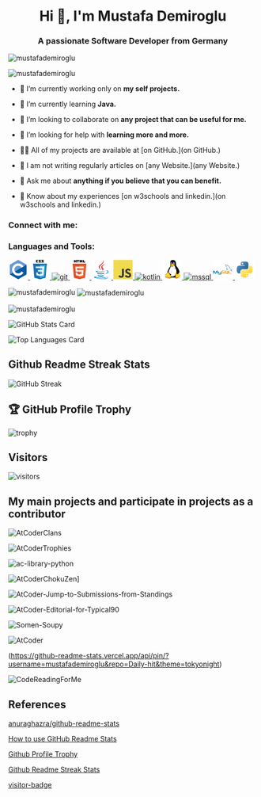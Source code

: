 <h1 align="center">Hi 👋, I'm Mustafa Demiroglu</h1>
<h3 align="center">A passionate Software Developer from Germany</h3>

<p align="left"> <img src="https://komarev.com/ghpvc/?username=mustafademiroglu&label=Profile%20views&color=0e75b6&style=flat" alt="mustafademiroglu" /> </p>

<p align="left"><img src="https://github-profile-trophy.vercel.app/?username=mustafademiroglu" alt="mustafademiroglu" /></a> </p>

- 🔭 I’m currently working only on **my self projects.**

- 🌱 I’m currently learning **Java.**

- 👯 I’m looking to collaborate on **any project that can be useful for me.**

- 🤝 I’m looking for help with **learning more and more.**

- 👨‍💻 All of my projects are available at [on GitHub.](on GitHub.)

- 📝 I am not writing regularly articles on [any Website.](any Website.)

- 💬 Ask me about **anything if you believe that you can benefit.**

- 📄 Know about my experiences [on w3schools and linkedin.](on w3schools and linkedin.)

<h3 align="left">Connect with me:</h3>
<p align="left">
</p>

<h3 align="left">Languages and Tools:</h3>
<p align="left"> <a href="https://www.cprogramming.com/" target="_blank" rel="noreferrer"> <img src="https://raw.githubusercontent.com/devicons/devicon/master/icons/c/c-original.svg" alt="c" width="40" height="40"/> </a> <a href="https://www.w3schools.com/css/" target="_blank" rel="noreferrer"> <img src="https://raw.githubusercontent.com/devicons/devicon/master/icons/css3/css3-original-wordmark.svg" alt="css3" width="40" height="40"/> </a> <a href="https://git-scm.com/" target="_blank" rel="noreferrer"> <img src="https://www.vectorlogo.zone/logos/git-scm/git-scm-icon.svg" alt="git" width="40" height="40"/> </a> <a href="https://www.w3.org/html/" target="_blank" rel="noreferrer"> <img src="https://raw.githubusercontent.com/devicons/devicon/master/icons/html5/html5-original-wordmark.svg" alt="html5" width="40" height="40"/> </a> <a href="https://www.java.com" target="_blank" rel="noreferrer"> <img src="https://raw.githubusercontent.com/devicons/devicon/master/icons/java/java-original.svg" alt="java" width="40" height="40"/> </a> <a href="https://developer.mozilla.org/en-US/docs/Web/JavaScript" target="_blank" rel="noreferrer"> <img src="https://raw.githubusercontent.com/devicons/devicon/master/icons/javascript/javascript-original.svg" alt="javascript" width="40" height="40"/> </a> <a href="https://kotlinlang.org" target="_blank" rel="noreferrer"> <img src="https://www.vectorlogo.zone/logos/kotlinlang/kotlinlang-icon.svg" alt="kotlin" width="40" height="40"/> </a> <a href="https://www.linux.org/" target="_blank" rel="noreferrer"> <img src="https://raw.githubusercontent.com/devicons/devicon/master/icons/linux/linux-original.svg" alt="linux" width="40" height="40"/> </a> <a href="https://www.microsoft.com/en-us/sql-server" target="_blank" rel="noreferrer"> <img src="https://www.svgrepo.com/show/303229/microsoft-sql-server-logo.svg" alt="mssql" width="40" height="40"/> </a> <a href="https://www.mysql.com/" target="_blank" rel="noreferrer"> <img src="https://raw.githubusercontent.com/devicons/devicon/master/icons/mysql/mysql-original-wordmark.svg" alt="mysql" width="40" height="40"/> </a> <a href="https://www.python.org" target="_blank" rel="noreferrer"> <img src="https://raw.githubusercontent.com/devicons/devicon/master/icons/python/python-original.svg" alt="python" width="40" height="40"/> </a> </p>

<p><img align="left" src="https://github-readme-stats.vercel.app/api/top-langs?username=mustafademiroglu&show_icons=true&locale=en&layout=compact" alt="mustafademiroglu" /></p>

<p>&nbsp;<img align="center" src="https://github-readme-stats.vercel.app/api?username=mustafademiroglu&show_icons=true&locale=en" alt="mustafademiroglu" /></p>

<p><img align="center" src="https://github-readme-streak-stats.herokuapp.com/?user=mustafademiroglu&" alt="mustafademiroglu" /></p>

![GitHub Stats Card](https://github-readme-stats.vercel.app/api?username=mustafademiroglu&show_icons=true&theme=tokyonight&count_private=true)

![Top Languages Card](https://github-readme-stats.vercel.app/api/top-langs/?username=mustafademiroglu&layout=compact)

## Github Readme Streak Stats

![GitHub Streak](https://github-readme-streak-stats.herokuapp.com/?user=mustafademiroglu&theme=dark)

## 🏆 GitHub Profile Trophy

![trophy](https://github-profile-trophy.vercel.app/?username=mustafademiroglu&theme=monokai&margin-w=15&margin-h=15)



## Visitors

![visitors](https://visitor-badge.glitch.me/badge?page_id=mustafademiroglu)

## My main projects and participate in projects as a contributor

![AtCoderClans](https://github-readme-stats.vercel.app/api/pin/?username=mustafademiroglu&repo=AtCoderClans&theme=tokyonight)

![AtCoderTrophies](https://github-readme-stats.vercel.app/api/pin/?username=mustafademiroglu&repo=AtCoderTrophies&theme=tokyonight)

![ac-library-python](https://github-readme-stats.vercel.app/api/pin/?username=mustafademiroglu&repo=ac-library-python&show_owner=true&theme=tokyonight)

![AtCoderChokuZen](https://github-readme-stats.vercel.app/api/pin/?username=mustafademiroglu&repo=AtCoderChokuZen&theme=tokyonight)]

![AtCoder-Jump-to-Submissions-from-Standings](https://github-readme-stats.vercel.app/api/pin/?username=mustafademiroglu&repo=AtCoder-Jump-to-Submissions-from-Standings&theme=tokyonight)

![AtCoder-Editorial-for-Typical90](https://github-readme-stats.vercel.app/api/pin/?username=mustafademiroglu&repo=AtCoder-Editorial-for-Typical90&theme=tokyonight)

![Somen-Soupy](https://github-readme-stats.vercel.app/api/pin/?username=mustafademiroglu&repo=Somen-Soupy&theme=tokyonight)

![AtCoder](https://github-readme-stats.vercel.app/api/pin/?username=mustafademiroglu&repo=AtCoder&theme=tokyonight)

(https://github-readme-stats.vercel.app/api/pin/?username=mustafademiroglu&repo=Daily-hit&theme=tokyonight)

![CodeReadingForMe](https://github-readme-stats.vercel.app/api/pin/?username=mustafademiroglu&repo=CodeReadingForMe&theme=tokyonight)

## References

[anuraghazra/github-readme-stats](https://github.com/anuraghazra/github-readme-stats)

[How to use GitHub Readme Stats](https://qiita.com/zizi4n5/items/f8076cb25bbf64a9bc1c)

[Github Profile Trophy](https://github.com/ryo-ma/github-profile-trophy)

[Github Readme Streak Stats](https://github.com/DenverCoder1/github-readme-streak-stats)

[visitor-badge](https://github.com/jwenjian/visitor-badge)
